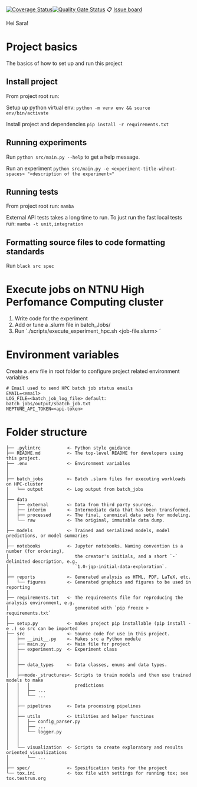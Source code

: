[![Coverage Status](https://coveralls.io/repos/github/NikZy/Masteroppgave/badge.svg?branch=master)](https://coveralls.io/github/NikZy/Masteroppgave?branch=master)[![Quality Gate Status](https://sonarcloud.io/api/project_badges/measure?project=NikZy_Masteroppgave&metric=alert_status)](https://sonarcloud.io/summary/new_code?id=NikZy_Masteroppgave)
:clipboard: [Issue board](https://linear.app/masterproject/team/MAS/board)

Hei Sara!

# Project basics
The basics of how to set up and run this project

## Install project
From project root run:

Setup up python virtual env:
`python -m venv env && source env/bin/activate`

Install project and dependencies
`pip install -r requirements.txt`

## Running experiments
Run `python src/main.py --help` to get a help message.

Run an experiment `python src/main.py -e <experiment-title-wihout-spaces> "<description of the experiment>"`
## Running tests
From project root run:
`mamba`

External API tests takes a long time to run. To just run the fast local tests run:
`mamba -t unit,integration`

## Formatting source files to code formatting standards
Run `black src spec`

# Execute jobs on NTNU High Perfomance Computing cluster
1. Write code for the experiment
2. Add or tune a .slurm file in batch_Jobs/
3. Run ´./scripts/execute_experiment_hpc.sh <job-file.slurm> <Job Name> <Job description>´

# Environment variables
Create a .env file in root folder to configure project related environment variables

```
# Email used to send HPC batch job status emails
EMAIL=<email>
LOG_FILE=<batch_job_log_file> default: batch_jobs/output/sbatch_job.txt
NEPTUNE_API_TOKEN=<api-token>
```

# Folder structure

```
├── .pylintrc          <- Python style guidance
├── README.md          <- The top-level README for developers using this project.
├── .env               <- Environment variables
│
│
├── batch_jobs		   <- Batch .slurm files for executing workloads on HPC-cluster
│   └── output         <- Log output from batch_jobs
│
├── data
│   ├── external       <- Data from third party sources.
│   ├── interim        <- Intermediate data that has been transformed.
│   ├── processed      <- The final, canonical data sets for modeling.
│   └── raw            <- The original, immutable data dump.
│
├── models             <- Trained and serialized models, model predictions, or model summaries
│
├── notebooks          <- Jupyter notebooks. Naming convention is a number (for ordering),
│                         the creator's initials, and a short `-` delimited description, e.g.
│                         `1.0-jqp-initial-data-exploration`.
│
├── reports            <- Generated analysis as HTML, PDF, LaTeX, etc.
│   └── figures        <- Generated graphics and figures to be used in reporting
│
├── requirements.txt   <- The requirements file for reproducing the analysis environment, e.g.
│                         generated with `pip freeze > requirements.txt`
│
├── setup.py           <- makes project pip installable (pip install -e .) so src can be imported
├── src                <- Source code for use in this project.
│   ├── __init__.py    <- Makes src a Python module
│   ├── main.py		   <- Main file for project
│   ├── experiment.py  <- Experiment class
│   │
│   │
│   ├── data_types     <- Data classes, enums and data types.
│   │
│   ├──mode-_structures<- Scripts to train models and then use trained models to make
│   │   │                 predictions
│   │   ├── ...
│   │   └── ...
│   │
│   ├── pipelines      <- Data processing pipelines
│   │
│   ├── utils		   <- Utilities and helper functinos
│   │   ├── config_parser.py
│   │   ├── ...
│   │   └── logger.py
│   │
│   │
│   └── visualization  <- Scripts to create exploratory and results oriented visualizations
│       └── ...
│
├── spec/		       <- Spesification tests for the project
└── tox.ini            <- tox file with settings for running tox; see tox.testrun.org
```
